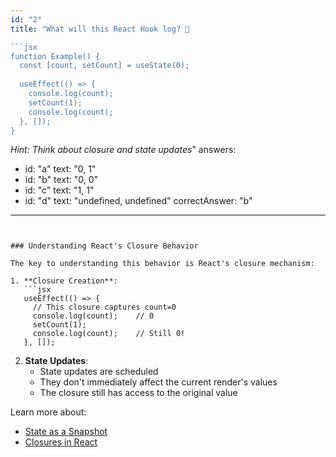 ```yaml
---
id: "2"
title: "What will this React Hook log? 🤔

```jsx
function Example() {
  const [count, setCount] = useState(0);
  
  useEffect(() => {
    console.log(count);
    setCount(1);
    console.log(count);
  }, []);
}
```

*Hint: Think about closure and state updates*"
answers:
  - id: "a"
    text: "0, 1"
  - id: "b"
    text: "0, 0"
  - id: "c"
    text: "1, 1"
  - id: "d"
    text: "undefined, undefined"
correctAnswer: "b"
---
```


### Understanding React's Closure Behavior

The key to understanding this behavior is React's closure mechanism:

1. **Closure Creation**:
   ```jsx
   useEffect(() => {
     // This closure captures count=0
     console.log(count);    // 0
     setCount(1);
     console.log(count);    // Still 0!
   }, []);
   ```

2. **State Updates**:
   - State updates are scheduled
   - They don't immediately affect the current render's values
   - The closure still has access to the original value

Learn more about:
- [State as a Snapshot](https://react.dev/learn/state-as-a-snapshot)
- [Closures in React](https://react.dev/learn/passing-data-deeply-with-context) 